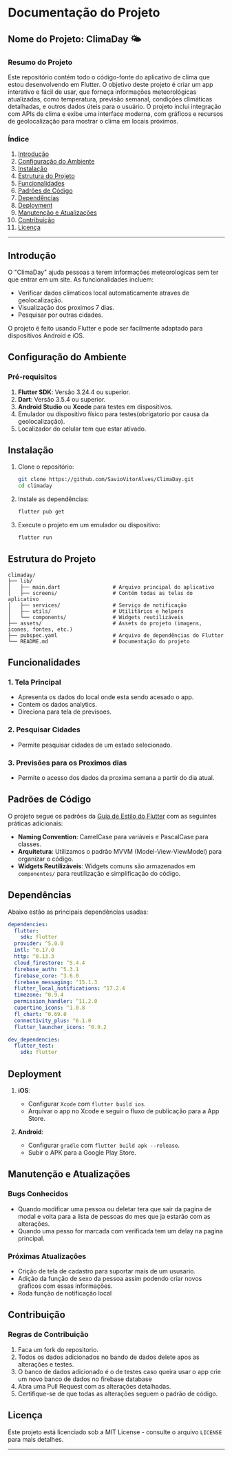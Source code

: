 # Documentação do Projeto

## Nome do Projeto: **ClimaDay 🌤️**

### Resumo do Projeto
Este repositório contém todo o código-fonte do aplicativo de clima que estou desenvolvendo em Flutter. O objetivo deste projeto é criar um app interativo e fácil de usar, que forneça informações meteorológicas atualizadas, como temperatura, previsão semanal, condições climáticas detalhadas, e outros dados úteis para o usuário. O projeto inclui integração com APIs de clima e exibe uma interface moderna, com gráficos e recursos de geolocalização para mostrar o clima em locais próximos.

### Índice
1. [Introdução](#introdução)
2. [Configuração do Ambiente](#configuração-do-ambiente)
3. [Instalação](#instalação)
4. [Estrutura do Projeto](#estrutura-do-projeto)
5. [Funcionalidades](#funcionalidades)
6. [Padrões de Código](#padrões-de-código)
7. [Dependências](#dependências)
8. [Deployment](#deployment)
9. [Manutenção e Atualizações](#manutenção-e-atualizações)
10. [Contribuição](#contribuição)
11. [Licença](#licença)

---

## Introdução
O "ClimaDay" ajuda pessoas a terem informações meteorologicas sem ter que entrar em um site. As funcionalidades incluem:
- Verificar dados climaticos local automaticamente atraves de geolocalização.
- Visualização dos proximos 7 dias.
- Pesquisar por outras cidades.
  
O projeto é feito usando Flutter e pode ser facilmente adaptado para dispositivos Android e iOS.

## Configuração do Ambiente

### Pré-requisitos
1. **Flutter SDK**: Versão 3.24.4 ou superior.
2. **Dart**: Versão 3.5.4 ou superior.
3. **Android Studio** ou **Xcode** para testes em dispositivos.
4. Emulador ou dispositivo físico para testes(obrigatorio por causa da geolocalização).
5. Localizador do celular tem que estar ativado.


## Instalação

1. Clone o repositório:
    ```bash
    git clone https://github.com/SavioVitorAlves/ClimaDay.git
    cd climaday
    ```

2. Instale as dependências:
    ```bash
    flutter pub get
    ```

3. Execute o projeto em um emulador ou dispositivo:
    ```bash
    flutter run
    ```

## Estrutura do Projeto

```plaintext
climaday/
├── lib/
│   ├── main.dart                 # Arquivo principal do aplicativo
│   ├── screens/                  # Contém todas as telas do aplicativo
│   ├── services/                 # Serviço de notificação
│   ├── utils/                    # Utilitários e helpers
│   └── components/               # Widgets reutilizáveis
├── assets/                       # Assets do projeto (imagens, ícones, fontes, etc.)
├── pubspec.yaml                  # Arquivo de dependências do Flutter
└── README.md                     # Documentação do projeto
```

## Funcionalidades

### 1. Tela Principal
- Apresenta os dados do local onde esta sendo acesado o app.
- Contem os dados analytics.
- Direciona para tela de previsoes.

### 2. Pesquisar Cidades
- Permite pesquisar cidades de um estado selecionado.

### 3. Previsões para os Proximos dias
- Permite o acesso dos dados da proxima semana a partir do dia atual.


## Padrões de Código
O projeto segue os padrões da [Guia de Estilo do Flutter](https://dart.dev/guides/language/effective-dart) com as seguintes práticas adicionais:
- **Naming Convention**: CamelCase para variáveis e PascalCase para classes.
- **Arquitetura**: Utilizamos o padrão MVVM (Model-View-ViewModel) para organizar o código.
- **Widgets Reutilizáveis**: Widgets comuns são armazenados em `componentes/` para reutilização e simplificação do código.

## Dependências

Abaixo estão as principais dependências usadas:

```yaml
dependencies:
  flutter:
    sdk: flutter
  provider: ^5.0.0
  intl: ^0.17.0
  http: ^0.13.3
  cloud_firestore: ^5.4.4
  firebase_auth: ^5.3.1
  firebase_core: ^3.6.0
  firebase_messaging: ^15.1.3
  flutter_local_notifications: ^17.2.4
  timezone: ^0.9.4
  permission_handler: ^11.2.0
  cupertino_icons: ^1.0.8
  fl_chart: ^0.69.0
  connectivity_plus: ^6.1.0
  flutter_launcher_icons: ^0.9.2

dev_dependencies:
  flutter_test:
    sdk: flutter
```



## Deployment

1. **iOS**:
    - Configurar `Xcode` com `flutter build ios`.
    - Arquivar o app no Xcode e seguir o fluxo de publicação para a App Store.

2. **Android**:
    - Configurar `gradle` com `flutter build apk --release`.
    - Subir o APK para a Google Play Store.

## Manutenção e Atualizações

### Bugs Conhecidos
- Quando modificar uma pessoa ou deletar tera que sair da pagina de modal e volta para a lista de pessoas do mes que ja estarão com as alterações.
- Quando uma pesso for marcada com verificada tem um delay na pagina principal.

### Próximas Atualizações
- Crição de tela de cadastro para suportar mais de um ususario.
- Adição da função de sexo da pessoa assim podendo criar novos graficos com essas informações.
- Roda função de notificação local

## Contribuição

### Regras de Contribuição
1. Faca um fork do repositorio.
2. Todos os dados adicionados no bando de dados delete apos as alterações e testes.
3. O banco de dados adicionado é o de testes caso queira usar o app crie um novo banco de dados no firebase database
4. Abra uma Pull Request com as alterações detalhadas.
5. Certifique-se de que todas as alterações seguem o padrão de código.


## Licença
Este projeto está licenciado sob a MIT License - consulte o arquivo `LICENSE` para mais detalhes.

---

